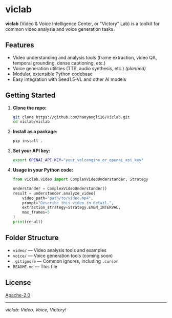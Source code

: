# viclab

**viclab** (Video & Voice Intelligence Center, or "Victory" Lab) is a toolkit for common video analysis and voice generation tasks.

## Features

- Video understanding and analysis tools (frame extraction, video QA, temporal grounding, dense captioning, etc.)
- Voice generation utilities (TTS, audio synthesis, etc.) *(planned)*
- Modular, extensible Python codebase
- Easy integration with Seed1.5-VL and other AI models

## Getting Started

1. **Clone the repo:**
   ```sh
   git clone https://github.com/haoyangli16/viclab.git
   cd viclab/viclab
   ```

2. **Install as a package:**
   ```sh
   pip install .
   ```

3. **Set your API key:**
   ```sh
   export OPENAI_API_KEY="your_volcengine_or_openai_api_key"
   ```

4. **Usage in your Python code:**
   ```python
   from viclab.video import ComplexVideoUnderstander, Strategy

   understander = ComplexVideoUnderstander()
   result = understander.analyze_video(
       video_path="path/to/video.mp4",
       prompt="Describe this video in detail.",
       extraction_strategy=Strategy.EVEN_INTERVAL,
       max_frames=5
   )
   print(result)
   ```

## Folder Structure

- `video/` — Video analysis tools and examples
- `voice/` — Voice generation tools (coming soon)
- `.gitignore` — Common ignores, including `.cursor`
- `README.md` — This file

## License

[Apache-2.0](LICENSE)

---

*viclab: Video, Voice, Victory!* 